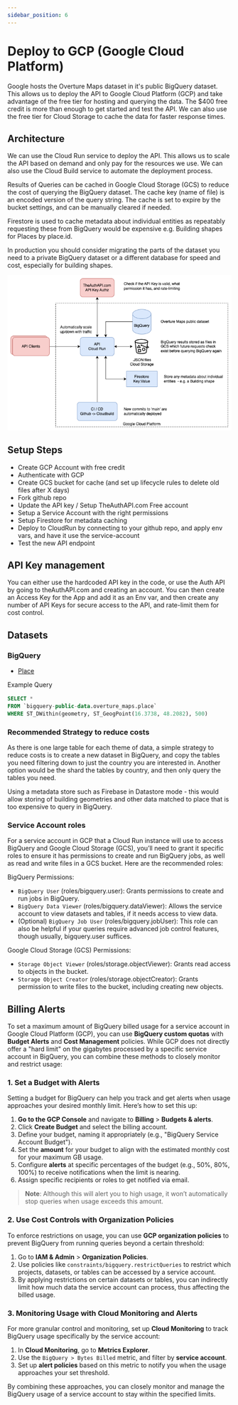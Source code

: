 ```yaml
---
sidebar_position: 6
---
```


# Deploy to GCP (Google Cloud Platform)

Google hosts the Overture Maps dataset in it's public BigQuery dataset. This allows us to deploy the API to Google Cloud Platform (GCP) and take advantage of the free tier for hosting and querying the data. The $400 free credit is more than enough to get started and test the API. We can also use the free tier for Cloud Storage to cache the data for faster response times.

## Architecture

We can use the Cloud Run service to deploy the API. This allows us to scale the API based on demand and only pay for the resources we use. We can also use the Cloud Build service to automate the deployment process.

Results of Queries can be cached in Google Cloud Storage (GCS) to reduce the cost of querying the BigQuery dataset. The cache key (name of file) is an encoded version of the query string. The cache is set to expire by the bucket settings, and can be manually cleared if needed.

Firestore is used to cache metadata about individual entities as repeatably requesting these from BigQuery would be expensive e.g. Building shapes for Places by place.id.

In production you should consider migrating the parts of the dataset you need to a private BigQuery dataset or a different database for speed and cost, especially for building shapes.

![GCP Architecture](OvertureMaps-API-gcp-architecture.png)

## Setup Steps

- Create GCP Account with free credit
- Authenticate with GCP
- Create GCS bucket for cache (and set up lifecycle rules to delete old files after X days)
- Fork github repo
- Update the API key / Setup TheAuthAPI.com Free account
- Setup a Service Account with the right permissions
- Setup Firestore for metadata caching
- Deploy to CloudRun by connecting to your github repo, and apply env vars, and have it use the service-account
- Test the new API endpoint

## API Key management

You can either use the hardcoded API key in the code, or use the Auth API by going to theAuthAPI.com and creating an account. You can then create an Access Key for the App and add it as an Env var, and then create any number of API Keys for secure access to the API, and rate-limit them for cost control.

## Datasets

### BigQuery

- [Place](https://console.cloud.google.com/bigquery?project=bigquery-public-data&p=bigquery-public-data&d=overture_maps&t=place&page=table)

Example Query

```SQL
SELECT *
FROM `bigquery-public-data.overture_maps.place`
WHERE ST_DWithin(geometry, ST_GeogPoint(16.3738, 48.2082), 500)
```

### Recommended Strategy to reduce costs

As there is one large table for each theme of data, a simple strategy to reduce costs is to create a new dataset in BigQuery, and copy the tables you need filtering down to just the country you are interested in. Another option would be the shard the tables by country, and then only query the tables you need.

Using a metadata store such as Firebase in Datastore mode - this would allow storing of building geometries and other data matched to place that is too expensive to query in BigQuery.

### Service Account roles

For a service account in GCP that a Cloud Run instance will use to access BigQuery and Google Cloud Storage (GCS), you’ll need to grant it specific roles to ensure it has permissions to create and run BigQuery jobs, as well as read and write files in a GCS bucket. Here are the recommended roles:

BigQuery Permissions:

- `BigQuery User` (roles/bigquery.user): Grants permissions to create and run jobs in BigQuery.
- `BigQuery Data Viewer` (roles/bigquery.dataViewer): Allows the service account to view datasets and tables, if it needs access to view data.
- (Optional) `BigQuery Job User` (roles/bigquery.jobUser): This role can also be helpful if your queries require advanced job control features, though usually, bigquery.user suffices.

Google Cloud Storage (GCS) Permissions:

- `Storage Object Viewer` (roles/storage.objectViewer): Grants read access to objects in the bucket.
- `Storage Object Creator` (roles/storage.objectCreator): Grants permission to write files to the bucket, including creating new objects.


## Billing Alerts

To set a maximum amount of BigQuery billed usage for a service account in Google Cloud Platform (GCP), you can use **BigQuery custom quotas** with **Budget Alerts** and **Cost Management** policies. While GCP does not directly offer a "hard limit" on the gigabytes processed by a specific service account in BigQuery, you can combine these methods to closely monitor and restrict usage:

### 1. Set a Budget with Alerts

Setting a budget for BigQuery can help you track and get alerts when usage approaches your desired monthly limit. Here’s how to set this up:

1. **Go to the GCP Console** and navigate to **Billing** > **Budgets & alerts**.
2. Click **Create Budget** and select the billing account.
3. Define your budget, naming it appropriately (e.g., "BigQuery Service Account Budget").
4. Set the **amount** for your budget to align with the estimated monthly cost for your maximum GB usage.
5. Configure **alerts** at specific percentages of the budget (e.g., 50%, 80%, 100%) to receive notifications when the limit is nearing.
6. Assign specific recipients or roles to get notified via email.

> **Note**: Although this will alert you to high usage, it won’t automatically stop queries when usage exceeds this amount.

### 2. Use Cost Controls with Organization Policies

To enforce restrictions on usage, you can use **GCP organization policies** to prevent BigQuery from running queries beyond a certain threshold:

1. Go to **IAM & Admin** > **Organization Policies**.
2. Use policies like `constraints/bigquery.restrictQueries` to restrict which projects, datasets, or tables can be accessed by a service account. 
3. By applying restrictions on certain datasets or tables, you can indirectly limit how much data the service account can process, thus affecting the billed usage.

### 3. Monitoring Usage with Cloud Monitoring and Alerts

For more granular control and monitoring, set up **Cloud Monitoring** to track BigQuery usage specifically by the service account:

1. In **Cloud Monitoring**, go to **Metrics Explorer**.
2. Use the `BigQuery > Bytes Billed` metric, and filter by **service account**.
3. Set up **alert policies** based on this metric to notify you when the usage approaches your set threshold.

By combining these approaches, you can closely monitor and manage the BigQuery usage of a service account to stay within the specified limits.